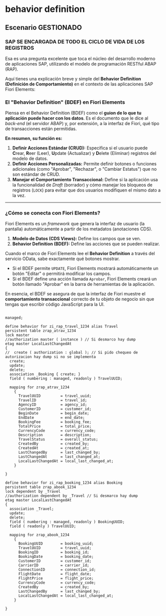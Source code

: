 # behavior definition

## Escenario GESTIONADO 

### SAP SE ENCARGADA DE TODO EL CICLO DE VIDA DE LOS REGISTROS

Esa es una pregunta excelente que toca el núcleo del desarrollo moderno de aplicaciones SAP, utilizando el modelo de programación RESTful ABAP (RAP).

Aquí tienes una explicación breve y simple del **Behavior Definition (Definición de Comportamiento)** en el contexto de las aplicaciones SAP Fiori Elements:

### **El "Behavior Definition" (BDEF) en Fiori Elements**

Piensa en el Behavior Definition (BDEF) como el **guion de lo que tu aplicación puede hacer con los datos**. Es el documento que le dice al *back-end* (el servidor ABAP) y, por extensión, a la interfaz de Fiori, qué tipo de transacciones están permitidas.

**En resumen, su función es:**

1.  **Definir Acciones Estándar (CRUD):** Especifica si el usuario puede **C**rear, **R**eer (Leer), **U**pdate (Actualizar) y **D**elete (Eliminar) registros del modelo de datos.
2.  **Definir Acciones Personalizadas:** Permite definir botones o funciones adicionales (como "Aprobar", "Rechazar", o "Cambiar Estatus") que no son estándar de CRUD.
3.  **Manejar el Comportamiento Transaccional:** Define si la aplicación usa la funcionalidad de *Draft* (borrador) y cómo manejar los bloqueos de registros (`LOCK`) para evitar que dos usuarios modifiquen el mismo dato a la vez.

---

### **¿Cómo se conecta con Fiori Elements?**

Fiori Elements es un *framework* que genera la interfaz de usuario (la pantalla) automáticamente a partir de los metadatos (anotaciones CDS).

1.  **Modelo de Datos (CDS Views):** Define los campos que se ven.
2.  **Behavior Definition (BDEF):** Define las acciones que se pueden realizar.

Cuando el marco de Fiori Elements lee el **Behavior Definition** a través del servicio OData, sabe exactamente qué botones mostrar.

* Si el BDEF permite `UPDATE`, Fiori Elements mostrará automáticamente un botón "Editar" o permitirá modificar los campos.
* Si el BDEF define una acción llamada `Aprobar`, Fiori Elements creará un botón llamado "Aprobar" en la barra de herramientas de la aplicación.

En esencia, el BDEF se asegura de que la interfaz de Fiori muestre el **comportamiento transaccional** correcto de tu objeto de negocio sin que tengas que escribir código JavaScript para la UI.


``` cds

managed;

define behavior for zi_rap_travel_1234 alias Travel
persistent table zrap_atrav_1234
lock master
//authorization master ( instance ) // Si desmarco hay dump
etag master LocalLastChangedAt
{
//  create ( authorization : global ); // Si pido chequeo de autorizacion hay dump si no se implementa
  create;
  update;
  delete;
  association _Booking { create; }
  field ( numbering : managed, readonly ) TravelUUID;

  mapping for zrap_atrav_1234
    {
      TravelUUID         = travel_uuid;
      TravelID           = travel_id;
      AgencyID           = agency_id;
      CustomerID         = customer_id;
      BeginDate          = begin_date;
      EndDate            = end_date;
      BookingFee         = booking_fee;
      TotalPrice         = total_price;
      CurrencyCode       = currency_code;
      Description        = description;
      TravelStatus       = overall_status;
      CreatedBy          = created_by;
      CreatedAt          = created_at;
      LastChangedBy      = last_changed_by;
      LastChangedAt      = last_changed_at;
      LocalLastChangedAt = local_last_changed_at;
    }

}

define behavior for zi_rap_booking_1234 alias Booking
persistent table zrap_abook_1234
lock dependent by _Travel
//authorization dependent by _Travel // Si desmarco hay dump
etag master LocalLastChangedAt
{
  association _Travel;
  update;
  delete;
  field ( numbering : managed, readonly ) BookingUUID;
  field ( readonly ) TravelUUID;

  mapping for zrap_abook_1234
    {
      BookingUUID        = booking_uuid;
      TravelUUID         = travel_uuid;
      BookingID          = booking_id;
      BookingDate        = booking_date;
      CustomerID         = customer_id;
      CarrierID          = carrier_id;
      ConnectionID       = connection_id;
      FlightDate         = flight_date;
      FlightPrice        = flight_price;
      CurrencyCode       = currency_code;
      CreatedBy          = created_by;
      LastChangedBy      = last_changed_by;
      LocalLastChangedAt = local_last_changed_at;
    }

}
```